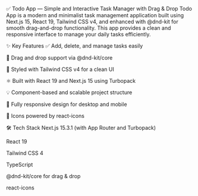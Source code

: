 ✅ Todo App — Simple and Interactive Task Manager with Drag & Drop
Todo App is a modern and minimalist task management application built using Next.js 15, React 19, Tailwind CSS v4, and enhanced with @dnd-kit for smooth drag-and-drop functionality.
This app provides a clean and responsive interface to manage your daily tasks efficiently.

✨ Key Features
✅ Add, delete, and manage tasks easily

🧩 Drag and drop support via @dnd-kit/core

🎨 Styled with Tailwind CSS v4 for a clean UI

⚛️ Built with React 19 and Next.js 15 using Turbopack

💡 Component-based and scalable project structure

📱 Fully responsive design for desktop and mobile

🎯 Icons powered by react-icons

🛠️ Tech Stack
Next.js 15.3.1 (with App Router and Turbopack)

React 19

Tailwind CSS 4

TypeScript

@dnd-kit/core for drag & drop

react-icons

